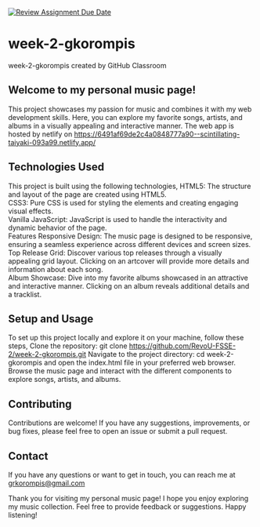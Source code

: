 [![Review Assignment Due Date](https://classroom.github.com/assets/deadline-readme-button-24ddc0f5d75046c5622901739e7c5dd533143b0c8e959d652212380cedb1ea36.svg)](https://classroom.github.com/a/6H2sAzcR)
# week-2-gkorompis
week-2-gkorompis created by GitHub Classroom

## Welcome to my personal music page!

This project showcases my passion for music and combines it with my web development skills. Here, you can explore my favorite songs, artists, and albums in a visually appealing and interactive manner. The web app is hosted by netlify on https://6491af69de2c4a0848777a90--scintillating-taiyaki-093a99.netlify.app/

## Technologies Used
This project is built using the following technologies,
HTML5: The structure and layout of the page are created using HTML5. <br/>
CSS3: Pure CSS is used for styling the elements and creating engaging visual effects. <br/>
Vanilla JavaScript: JavaScript is used to handle the interactivity and dynamic behavior of the page. <br/>
Features Responsive Design: The music page is designed to be responsive, ensuring a seamless experience across different devices and screen sizes. <br/>
Top Release Grid: Discover various top releases through a visually appealing grid layout. Clicking on an artcover will provide more details and information about each song. <br/>
Album Showcase: Dive into my favorite albums showcased in an attractive and interactive manner. Clicking on an album reveals additional details and a tracklist.<br/>

## Setup and Usage

To set up this project locally and explore it on your machine, follow these steps,
Clone the repository:
git clone https://github.com/RevoU-FSSE-2/week-2-gkorompis.git Navigate to the project directory:
cd week-2-gkorompis and open the index.html file in your preferred web browser.
Browse the music page and interact with the different components to explore songs, artists, and albums.


## Contributing
Contributions are welcome! If you have any suggestions, improvements, or bug fixes, please feel free to open an issue or submit a pull request.

## Contact 
If you have any questions or want to get in touch, you can reach me at grkorompis@gmail.com

Thank you for visiting my personal music page! I hope you enjoy exploring my music collection. Feel free to provide feedback or suggestions. Happy listening!
